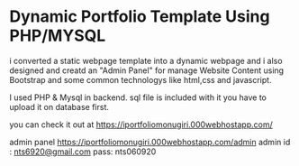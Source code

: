 # Dynamic Portfolio Template Using PHP/MYSQL
i converted a static webpage template into a dynamic webpage and i also designed and creatd an "Admin Panel" for manage Website Content using Bootstrap and some common technologys like html,css and javascript.

I used PHP & Mysql in backend.
sql file is included with it you have to upload it on database first.

you can check it out at
https://iportfoliomonugiri.000webhostapp.com/

admin panel
https://iportfoliomonugiri.000webhostapp.com/admin
admin id : nts6920@gmail.com
pass: nts060920

